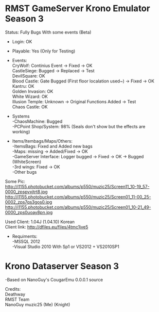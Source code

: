 # RMST GameServer Krono Emulator Season 3 

Status: Fully Bugs With some events (Beta)   
  
- Login: OK  

- Playable: Yes (Only for Testing)
 
- Events:  
CryWolf: Continius Event -> Fixed -> OK  
CastleSiege: Bugged  -> Replaced -> Test  
DevilSquare: OK  
Blood Castle: Gate Bugged (First floor localation used~) -> Fixed -> OK  
Kantru: OK  
Golden Invasion: OK  
White Wizard:  OK  
Illusion Temple: Unknown -> Original Functions Added  -> Test  
Chaos Castle: OK  
  
- Systems  
-ChaosMachine: Bugged  
-PCPoint Shop/System: 98% (Seals don't show but the effects are working)  

- Items/Itembags/Maps/Others:  
-ItemsBags: Fixed and Added new bags  
-Maps: missing -> Added/Fixed -> OK  
-GameServer Interface: Logger bugged -> Fixed -> OK -> Bugged (WhiteScreen)    
-3rd wings: Fixed -> OK    
-Other bugs

Some Pic:  
http://i1155.photobucket.com/albums/p550/muzic25/Screen11_10-19_57-0000_zpspvxjtrt8.jpg
http://i1155.photobucket.com/albums/p550/muzic25/Screen01_11-00_25-0002_zps7qs3gos0.jpg
http://i1155.photobucket.com/albums/p550/muzic25/Screen01_10-21_49-0000_zps0uoay8pn.jpg

Used Client: 1.04J (1.04.10) Korean  
Client link: http://dfiles.eu/files/4tmc1jve5  
  
- Requiments:   
-MSSQL 2012  
-Visual Studio 2010 With Sp1 or VS2012 + VS2010SP1 
  
# Krono Dataserver Season 3  
-Based on NanoGuy's CougarEmu 0.0.0.1 source  
  
Credits:  
Deathway  
RMST Team  
NanoGuy
muzic25 (Me) (Knight)  
  
